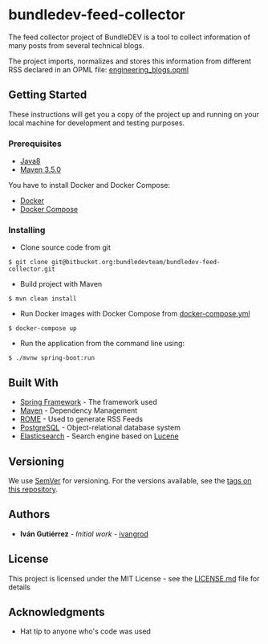 # bundledev-feed-collector

The feed collector project of BundleDEV is a tool to collect information of many posts from several technical blogs.

The project imports, normalizes and stores this information from different RSS declared in an OPML file: [engineering_blogs.opml](.src/main/resources/opml/engineering_blogs.opml)

## Getting Started

These instructions will get you a copy of the project up and running on your local machine for development and testing purposes.

### Prerequisites

- [Java8](http://www.oracle.com/technetwork/java/javase/downloads/index.html)
- [Maven 3.5.0](https://maven.apache.org/download.cgi)

You have to install Docker and Docker Compose:

- [Docker](https://docs.docker.com/installation/#installation)
- [Docker Compose](https://docs.docker.com/compose/install)

### Installing

* Clone source code from git

```
$ git clone git@bitbucket.org:bundledevteam/bundledev-feed-collector.git
```

* Build project with Maven

```
$ mvn clean install
```

* Run Docker images with Docker Compose from [docker-compose.yml](https://bitbucket.org/bundledevteam/docker/src/a27edab41b913933c0cb50ae6f846051d9bf4671/docker-compose.yml?at=master&fileviewer=file-view-default)

```
$ docker-compose up
```

* Run the application from the command line using:

```
$ ./mvnw spring-boot:run
```

## Built With

* [Spring Framework](https://spring.io/) - The framework used
* [Maven](https://maven.apache.org/) - Dependency Management
* [ROME](https://rometools.github.io/rome/) - Used to generate RSS Feeds
* [PostgreSQL](https://www.postgresql.org/) - Object-relational database system
* [Elasticsearch](https://www.elastic.co/products/elasticsearch) - Search engine based on [Lucene](https://lucene.apache.org/core/)

## Versioning

We use [SemVer](http://semver.org/) for versioning. For the versions available, see the [tags on this repository](https://bitbucket.org/bundledevteam/bundledev-feed-collector/downloads/?tab=tags).

## Authors

* **Iván Gutiérrez** - *Initial work* - [ivangrod](https://github.com/ivangrod)

## License

This project is licensed under the MIT License - see the [LICENSE.md](LICENSE.md) file for details

## Acknowledgments

* Hat tip to anyone who's code was used
